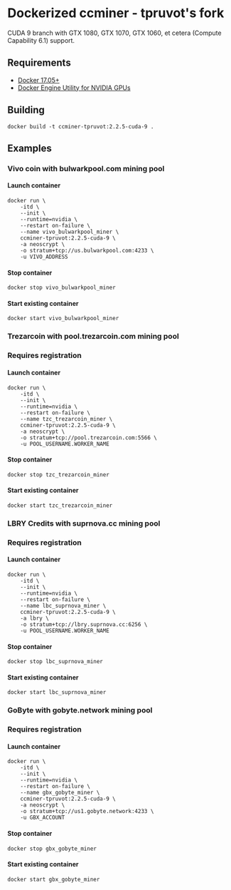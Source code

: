 # Dockerized ccminer - tpruvot's fork
CUDA 9 branch with GTX 1080, GTX 1070, GTX 1060, et cetera (Compute Capability 6.1) support.

## Requirements
- [Docker 17.05+](https://www.docker.com/community-edition#/download)
- [Docker Engine Utility for NVIDIA GPUs](https://github.com/NVIDIA/nvidia-docker)

## Building
```
docker build -t ccminer-tpruvot:2.2.5-cuda-9 .
```

## Examples
### Vivo coin with bulwarkpool.com mining pool
#### Launch container
```
docker run \
    -itd \
    --init \
    --runtime=nvidia \
    --restart on-failure \
    --name vivo_bulwarkpool_miner \
    ccminer-tpruvot:2.2.5-cuda-9 \
    -a neoscrypt \
    -o stratum+tcp://us.bulwarkpool.com:4233 \
    -u VIVO_ADDRESS
```

#### Stop container
```
docker stop vivo_bulwarkpool_miner
```

#### Start existing container
```
docker start vivo_bulwarkpool_miner
```

### Trezarcoin with pool.trezarcoin.com mining pool
### Requires registration
#### Launch container
```
docker run \
    -itd \
    --init \
    --runtime=nvidia \
    --restart on-failure \
    --name tzc_trezarcoin_miner \
    ccminer-tpruvot:2.2.5-cuda-9 \
    -a neoscrypt \
    -o stratum+tcp://pool.trezarcoin.com:5566 \
    -u POOL_USERNAME.WORKER_NAME
```

#### Stop container
```
docker stop tzc_trezarcoin_miner
```

#### Start existing container
```
docker start tzc_trezarcoin_miner
```

### LBRY Credits with suprnova.cc mining pool
### Requires registration
#### Launch container
```
docker run \
    -itd \
    --init \
    --runtime=nvidia \
    --restart on-failure \
    --name lbc_suprnova_miner \
    ccminer-tpruvot:2.2.5-cuda-9 \
    -a lbry \
    -o stratum+tcp://lbry.suprnova.cc:6256 \
    -u POOL_USERNAME.WORKER_NAME
```

#### Stop container
```
docker stop lbc_suprnova_miner
```

#### Start existing container
```
docker start lbc_suprnova_miner
```

### GoByte with gobyte.network mining pool
### Requires registration
#### Launch container
```
docker run \
    -itd \
    --init \
    --runtime=nvidia \
    --restart on-failure \
    --name gbx_gobyte_miner \
    ccminer-tpruvot:2.2.5-cuda-9 \
    -a neoscrypt \
    -o stratum+tcp://us1.gobyte.network:4233 \
    -u GBX_ACCOUNT
```

#### Stop container
```
docker stop gbx_gobyte_miner
```

#### Start existing container
```
docker start gbx_gobyte_miner
```
